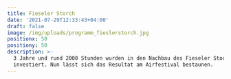 ```yaml
---
title: Fieseler Storch
date: '2021-07-29T12:33:43+04:00'
draft: false
image: /img/uploads/programm_fieslerstorch.jpg
positionx: 50
positiony: 50
description: >-
  3 Jahre und rund 2000 Stunden wurden in den Nachbau des Fieseler Storchs
  investiert. Nun lässt sich das Resultat am Airfestival bestaunen.
---
```


